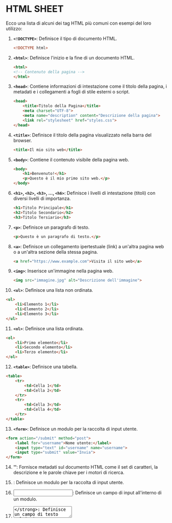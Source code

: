 # HTML SHEET

 Ecco una lista di alcuni dei tag HTML più comuni con esempi del loro utilizzo:

1. **`<!DOCTYPE>`**: Definisce il tipo di documento HTML.
   ```html
   <!DOCTYPE html>
   ```

2. **`<html>`**: Definisce l'inizio e la fine di un documento HTML.
   ```html
   <html>
   <!-- Contenuto della pagina -->
   </html>
   ```

3. **`<head>`**: Contiene informazioni di intestazione come il titolo della pagina, i metadati e i collegamenti a fogli di stile esterni o script.
   ```html
   <head>
       <title>Titolo della Pagina</title>
       <meta charset="UTF-8">
       <meta name="description" content="Descrizione della pagina">
       <link rel="stylesheet" href="styles.css">
   </head>
   ```

4. **`<title>`**: Definisce il titolo della pagina visualizzato nella barra del browser.
   ```html
   <title>Il mio sito web</title>
   ```

5. **`<body>`**: Contiene il contenuto visibile della pagina web.
   ```html
   <body>
       <h1>Benvenuto!</h1>
       <p>Questo è il mio primo sito web.</p>
   </body>
   ```

6. **`<h1>`, `<h2>`, `<h3>`, ..., `<h6>`**: Definisce i livelli di intestazione (titoli) con diversi livelli di importanza.
   ```html
   <h1>Titolo Principale</h1>
   <h2>Titolo Secondario</h2>
   <h3>Titolo Tersiario</h3>
   ```

7. **`<p>`**: Definisce un paragrafo di testo.
   ```html
   <p>Questo è un paragrafo di testo.</p>
   ```

8. **`<a>`**: Definisce un collegamento ipertestuale (link) a un'altra pagina web o a un'altra sezione della stessa pagina.
   ```html
   <a href="https://www.example.com">Visita il sito web</a>
   ```

9. **`<img>`**: Inserisce un'immagine nella pagina web.
   ```html
   <img src="immagine.jpg" alt="Descrizione dell'immagine">
   ```

10. **`<ul>`**: Definisce una lista non ordinata.
   ```html
   <ul>
       <li>Elemento 1</li>
       <li>Elemento 2</li>
       <li>Elemento 3</li>
   </ul>
   ```

11. **`<ol>`**: Definisce una lista ordinata.
   ```html
   <ol>
       <li>Primo elemento</li>
       <li>Secondo elemento</li>
       <li>Terzo elemento</li>
   </ol>
   ```

12. **`<table>`**: Definisce una tabella.
   ```html
   <table>
       <tr>
           <td>Cella 1</td>
           <td>Cella 2</td>
       </tr>
       <tr>
           <td>Cella 3</td>
           <td>Cella 4</td>
       </tr>
   </table>
   ```

13. **`<form>`**: Definisce un modulo per la raccolta di input utente.
   ```html
   <form action="/submit" method="post">
       <label for="username">Nome utente:</label>
       <input type="text" id="username" name="username">
       <input type="submit" value="Invia">
   </form>
   ```
14. **'<meta>'**: Fornisce metadati sul documento HTML come il set di caratteri, la descrizione e le parole chiave per i motori di ricerca.

15. **<form>**: Definisce un modulo per la raccolta di input utente.

16. **<input>**: Definisce un campo di input all'interno di un modulo.

17. **<textarea>**: Definisce un campo di testo multi-riga all'interno di un modulo.

18. **<button>**: Definisce un pulsante cliccabile.

19. **<label>**: Definisce l'etichetta per un elemento di input.

20. **<select>**: Definisce un menu a discesa (dropdown).

21. **<option>**: Definisce una voce di menu a discesa all'interno di un <select>.

22. **<iframe>**: Inserisce una finestra di visualizzazione di un'altra pagina web all'interno della pagina corrente.

23. **<script>** : Definisce uno script client-side, come JavaScript.

24. **<style>**: Definisce regole di stile CSS all'interno del documento HTML.

25. **<audio>**: Inserisce un file audio nella pagina web.

26. **<video>**: Inserisce un file video nella pagina web.

27. **<div>**: Definisce una divisione o una sezione generica all'interno di un documento.

28. **<span>**: Definisce una porzione di testo in linea o una sezione generica all'interno di un documento.

29. **<article>**: Definisce un articolo indipendente.

30. **<aside>**: Definisce un contenuto a parte, come una barra laterale.

31. **<figure>**: Definisce un contenuto multimediale con una didascalia.

32. **<figcaption>**: Definisce la didascalia per un contenuto multimediale.